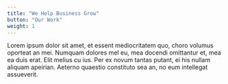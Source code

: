 ```yaml
---
title: "We Help Business Grow"
button: "Our Work"
weight: 1
---
```


Lorem ipsum dolor sit amet, et essent mediocritatem quo, choro volumus oporteat
an mei. Numquam dolores mel eu, mea docendi omittantur et, mea ea duis erat.
Elit melius cu ius. Per ex novum tantas putant, ei his nullam aliquam apeirian.
Aeterno quaestio constituto sea an, no eum intellegat assueverit.
